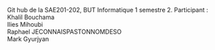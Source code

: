 Git hub de la SAE201-202, BUT Informatique 1 semestre 2.
Participant :
Khalil Bouchama  
Ilies Mihoubi   
Raphael JECONNAISPASTONNOMDESO  
Mark Gyurjyan  

